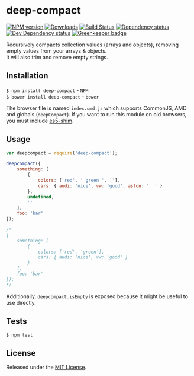 # deep-compact

[![NPM version][npm-image]][npm-url] [![Downloads][downloads-image]][npm-url] [![Build Status][travis-image]][travis-url] [![Dependency status][david-dm-image]][david-dm-url] [![Dev Dependency status][david-dm-dev-image]][david-dm-dev-url] [![Greenkeeper badge][greenkeeper-image]][greenkeeper-url]

[npm-url]:https://npmjs.org/package/deep-compact
[downloads-image]:http://img.shields.io/npm/dm/deep-compact.svg
[npm-image]:http://img.shields.io/npm/v/deep-compact.svg
[travis-url]:https://travis-ci.org/IndigoUnited/js-deep-compact
[travis-image]:http://img.shields.io/travis/IndigoUnited/js-deep-compact/master.svg
[david-dm-url]:https://david-dm.org/IndigoUnited/js-deep-compact
[david-dm-image]:https://img.shields.io/david/IndigoUnited/js-deep-compact.svg
[david-dm-dev-url]:https://david-dm.org/IndigoUnited/js-deep-compact?type=dev
[david-dm-dev-image]:https://img.shields.io/david/dev/IndigoUnited/js-deep-compact.svg
[greenkeeper-image]:https://badges.greenkeeper.io/IndigoUnited/js-deep-compact.svg
[greenkeeper-url]:https://greenkeeper.io/

Recursively compacts collection values (arrays and objects), removing empty values from your arrays & objects.   
It will also trim and remove empty strings.


## Installation

`$ npm install deep-compact` - `NPM`   
`$ bower install deep-compact` - `bower`

The browser file is named `index.umd.js` which supports CommonJS, AMD and globals (`deepCompact`).
If you want to run this module on old browsers, you must include [es5-shim](https://github.com/es-shims/es5-shim).



## Usage

```js
var deepcompact = require('deep-compact');

deepcompact({
    something: [
        {
            colors: ['red', ' green ', ''],
            cars: { audi: 'nice', vw: 'good', aston: '  ' }
        },
        undefined,
        ''
    ],
    foo: 'bar'
});

/*
{
    something: [
        {
            colors: ['red', 'green'],
            cars: { audi: 'nice', vw: 'good' }
        }
    ],
    foo: 'bar'
});
*/
```

Additionally, `deepcompact.isEmpty` is exposed because it might be useful to use directly.


## Tests

`$ npm test`


## License

Released under the [MIT License](http://www.opensource.org/licenses/mit-license.php).
